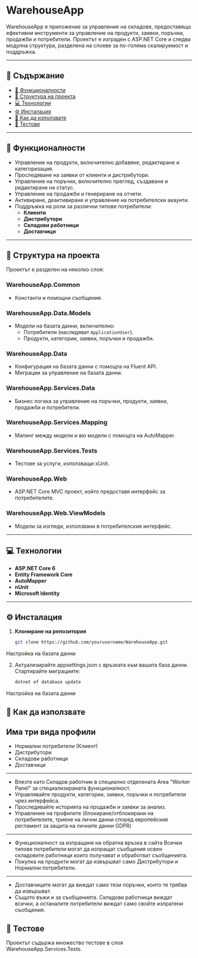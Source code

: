 # WarehouseApp  

WarehouseApp е приложение за управление на складове, предоставящо ефективни инструменти за управление на продукти, заявки, поръчки, продажби и потребители. Проектът е изграден с ASP.NET Core и следва модулна структура, разделена на слоеве за по-голяма скалируемост и поддръжка.  

---

## 📑 Съдържание  

- [🚀 Функционалности](#-функционалности)  
- [📂 Структура на проекта](#-структура-на-проекта)  
- [💻 Технологии](#-технологии)  
- [⚙️ Инсталация](#️-инсталация)  
- [📖 Как да използвате](#-как-да-използвате)  
- [🧪 Тестове](#-тестове) 

---

## 🚀 Функционалности  

- Управление на продукти, включително добавяне, редактиране и категоризация.  
- Проследяване на заявки от клиенти и дистрибутори.  
- Управление на поръчки, включително преглед, създаване и редактиране на статус.  
- Управление на продажби и генериране на отчети.  
- Активиране, деактивиране и управление на потребителски акаунти.  
- Поддръжка на роли за различни типове потребители:  
  - **Клиенти**  
  - **Дистрибутори**  
  - **Складови работници**  
  - **Доставчици**  

---

## 📂 Структура на проекта  

Проектът е разделен на няколко слоя:  

### **WarehouseApp.Common**  
- Константи и помощни съобщения.  

### **WarehouseApp.Data.Models**  
- Модели на базата данни, включително:  
  - Потребители (наследяват `ApplicationUser`).  
  - Продукти, категории, заявки, поръчки и продажби.  

### **WarehouseApp.Data**  
- Конфигурация на базата данни с помощта на Fluent API.  
- Миграции за управление на базата данни.  

### **WarehouseApp.Services.Data**  
- Бизнес логика за управление на поръчки, продукти, заявки, продажби и потребители.  

### **WarehouseApp.Services.Mapping**  
- Мапинг между модели и вю модели с помощта на AutoMapper.  

### **WarehouseApp.Services.Tests**  
- Тестове за услуги, използващи xUnit.  

### **WarehouseApp.Web**  
- ASP.NET Core MVC проект, който предоставя интерфейс за потребителите.  

### **WarehouseApp.Web.ViewModels**  
- Модели за изгледи, използвани в потребителския интерфейс.  

---

## 💻 Технологии  

- **ASP.NET Core 6**  
- **Entity Framework Core**  
- **AutoMapper**  
- **nUnit**  
- **Microsoft Identity**  

---

## ⚙️ Инсталация  

1. **Клониране на репозитория**  
   ```bash
   git clone https://github.com/yourusername/WarehouseApp.git
Настройка на базата данни

2. Актуализирайте appsettings.json с връзката към вашата база данни.
Стартирайте миграциите:
   ```bash
   dotnet ef database update
Настройка на базата данни

## 📖 Как да използвате
Има три вида профили 
---
- Нормални потребители (Клиент)
- Дистрибутори
- Складови работници
- Доставчици
---
- Влезте като Складов работник в специално отделената Area "Worker Panel" за специализираната функционалност.
- Управлявайте продукти, категории, заявки, поръчки и потребители чрез интерфейса.
- Проследявайте историята на продажби и заявки за анализ.
- Управление на профилите (блокиране/отблокирани на потребителите, триене на лични данни според европейския регламент за защита на личните данни GDPR)
---
- Функционалност за изпращане на обратна връзка в сайта
Всички типове потребители могат да изпращат съобщения освен складовите работници които получават и обработват съобщенията.
- Покупка на продукти могат да извършват само Дистрибутори и Нормални потребители.
---
- Доставчиците могат да виждат само тези поръчки, които те трябва да извършват.
- Същото въжи и за съобщенията. Складови работници виждат всички, а останалите потребители виждат само свойте изпратени съобщения.

## 🧪 Тестове
Проектът съдържа множество тестове в слоя WarehouseApp.Services.Tests.

